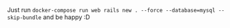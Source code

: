 Just run `docker-compose run web rails new . --force --database=mysql --skip-bundle` and be happy :D
